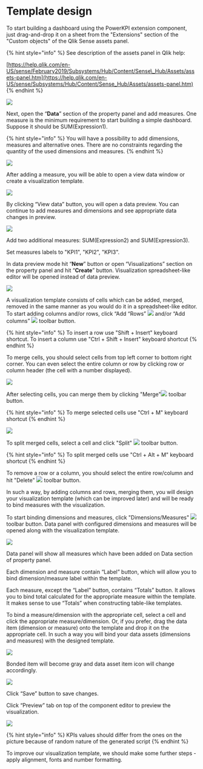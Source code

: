 # Template design

To start building a dashboard using the PowerKPI extension component, just drag-and-drop it on a sheet from the "Extensions" section of the "Custom objects" of the Qlik Sense assets panel.

{% hint style="info" %}
See description of the assets panel in Qlik help: 

[https://help.qlik.com/en-US/sense/February2019/Subsystems/Hub/Content/Sense\_Hub/Assets/assets-panel.htm](https://help.qlik.com/en-US/sense/Subsystems/Hub/Content/Sense_Hub/Assets/assets-panel.htm)
{% endhint %}

![](../.gitbook/assets/tutorial1.png)

Next, open the “**Data**” section of the property panel and add measures. One measure is the minimum requirement to start building a simple dashboard. Suppose it should be SUM\(Expression1\).

{% hint style="info" %}
You will have a possibility to add dimensions, measures and alternative ones. There are no constraints regarding the quantity of the used dimensions and measures.
{% endhint %}

![](../.gitbook/assets/tutorial2.png)

After adding a measure, you will be able to open a view data window or create a visualization template.

![](../.gitbook/assets/tutorial3.png)

By clicking “View data” button, you will open a data preview. You can continue to add measures and dimensions and see appropriate data changes in preview.

![](../.gitbook/assets/tutorial4.png)

Add two additional measures: SUM\(Expression2\) and SUM\(Expression3\). 

Set measures labels to "KPI1", "KPI2", "KPI3".

In data preview mode hit “**New**” button or open “Visualizations” section on the property panel and hit “**Create**” button. Visualization spreadsheet-like editor will be opened instead of data preview.

![](../.gitbook/assets/tutorial5.png)

A visualization template consists of cells which can be added, merged, removed in the same manner as you would do it in a spreadsheet-like editor. To start adding columns and/or rows, click “Add “Rows” ![](../.gitbook/assets/addrowbutton.png)  and/or “Add columns” ![](../.gitbook/assets/addcolumnbutton.png) toolbar button.

{% hint style="info" %}
To insert a row use "Shift + Insert" keyboard shortcut. To insert a column use "Ctrl + Shift + Insert" keyboard shortcut
{% endhint %}

To merge cells, you should select cells from top left corner to bottom right corner. You can even select the entire column or row by clicking row or column header \(the cell with a number displayed\).

![](../.gitbook/assets/tutorial6.png)

After selecting cells, you can merge them by clicking "Merge"![](../.gitbook/assets/image%20%2873%29.png) toolbar button.

{% hint style="info" %}
To merge selected cells use "Ctrl + M" keyboard shortcut 
{% endhint %}

![](../.gitbook/assets/tutroial7.png)

To split merged cells, select a cell and click "Split" ![](../.gitbook/assets/image%20%2836%29.png) toolbar button.

{% hint style="info" %}
To split merged cells use "Ctrl + Alt + M" keyboard shortcut 
{% endhint %}

To remove a row or a column, you should select the entire row/column and hit "Delete" ![](../.gitbook/assets/image%20%2839%29.png) toolbar button.

In such a way, by adding columns and rows, merging them, you will design your visualization template \(which can be improved later\) and will be ready to bind measures with the visualization.

To start binding dimensions and measures, click "Dimensions/Measures" ![](../.gitbook/assets/image%20%2862%29.png) toolbar button. Data panel with configured dimensions and measures will be opened along with the visualization template.

![](../.gitbook/assets/tutorial8.png)

Data panel will show all measures which have been added on Data section of property panel.

Each dimension and measure contain “Label” button, which will allow you to bind dimension/measure label within the template. 

Each measure, except the “Label” button, contains “Totals” button. It allows you to bind total calculated for the appropriate measure within the template. It makes sense to use “Totals” when constructing table-like templates. 

To bind a measure/dimension with the appropriate cell, select a cell and click the appropriate measure/dimension. Or, if you prefer, drag the data item \(dimension or measure\) onto the template and drop it on the appropriate cell. In such a way you will bind your data assets \(dimensions and measures\) with the designed template.

![](../.gitbook/assets/tutorial9.png)

Bonded item will become gray and data asset item icon will change accordingly.

![](../.gitbook/assets/tutorial10.png)

Click “Save” button to save changes.

Click “Preview” tab on top of the component editor to preview the visualization.

![](../.gitbook/assets/tutorial11.png)

{% hint style="info" %}
KPIs values should differ from the ones on the picture because of random nature of the generated script
{% endhint %}

To improve our visualization template, we should make some further steps - apply alignment, fonts and number formatting.

